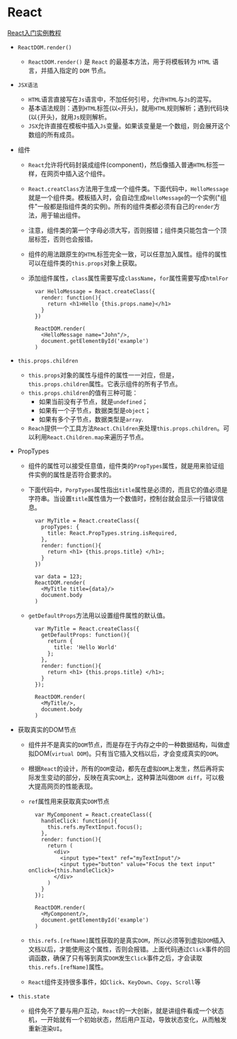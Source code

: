 # React
[React入门实例教程](http://www.ruanyifeng.com/blog/2015/03/react.html)
* `ReactDOM.render()`
  - `ReactDOM.render()` 是 `React` 的最基本方法，用于将模板转为 `HTML` 语言，并插入指定的 `DOM` 节点。
* `JSX语法`
  - `HTML`语言直接写在`Js`语言中，不加任何引号，允许`HTML`与`Js`的混写。
  - 基本语法规则：遇到`HTML`标签(以`<`开头)，就用`HTML`规则解析；遇到代码块(以`{`开头)，就用`Js`规则解析。
  - `JSX`允许直接在模板中插入`Js`变量。如果该变量是一个数组，则会展开这个数组的所有成员。
* 组件
  - `React`允许将代码封装成组件(component)，然后像插入普通`HTML`标签一样，在网页中插入这个组件。
  - `React.creatClass`方法用于生成一个组件类。下面代码中，`HelloMessage`就是一个组件类。模板插入<HelloMessage/>时，会自动生成`HelloMessage`的一个实例("组件"一般都是指组件类的实例)。所有的组件类都必须有自己的`render`方法，用于输出组件。
  - 注意，组件类的第一个字母必须大写，否则报错；组件类只能包含一个顶层标签，否则也会报错。
  - 组件的用法跟原生的`HTML`标签完全一致，可以任意加入属性。组件的属性可以在组件类的`this.props`对象上获取。
  - 添加组件属性，`class`属性需要写成`className`，`for`属性需要写成`htmlFor`

    ```
      var HelloMessage = React.createClass({
        render: function(){
          return <h1>Hello {this.props.name}</h1>
        }  
      })

      ReactDOM.render(
        <HelloMessage name="John"/>,
        document.getElementById('example')
      )
    ```

* `this.props.children`
  - `this.props`对象的属性与组件的属性一一对应，但是，`this.props.children`属性。它表示组件的所有子节点。
  - `this.props.children`的值有三种可能：
    + 如果当前没有子节点，就是`undefined`；
    + 如果有一个子节点，数据类型是`object`；
    + 如果有多个子节点，数据类型是`array`.
  - `Reach`提供一个工具方法`React.Children`来处理`this.props.children`。可以利用`React.Children.map`来遍历子节点。
* PropTypes
  - 组件的属性可以接受任意值，组件类的`PropTypes`属性，就是用来验证组件实例的属性是否符合要求的。
  - 下面代码中，`PorpTypes`属性指出`title`属性是必须的，而且它的值必须是字符串。当设置`title`属性值为一个数值时，控制台就会显示一行错误信息。
    ```
      var MyTitle = React.createClass({
        propTypes: {
          title: React.PropTypes.string.isRequired,
        },
        render: function(){
          return <h1> {this.props.title} </h1>;
        }
      })

      var data = 123;
      ReactDOM.render(
        <MyTitle title={data}/>
        document.body
      )
    ```
  
  - `getDefaultProps`方法用以设置组件属性的默认值。
    ```
      var MyTitle = React.createClass({
        getDefaultProps: function(){
          return {
            title: 'Hello World'
          };
        },
        render: function(){
          return <h1> {this.props.title} </h1>;
        }
      });

      ReactDOM.render(
        <MyTitle/>,
        document.body
      )
    ```

* 获取真实的DOM节点

  - 组件并不是真实的`DOM`节点，而是存在于内存之中的一种数据结构，叫做虚拟DOM(`virtual DOM`)。只有当它插入文档以后，才会变成真实的`DOM`。
  - 根据`React`的设计，所有的`DOM`变动，都先在虚拟`DOM`上发生，然后再将实际发生变动的部分，反映在真实`DOM`上，这种算法叫做`DOM diff`，可以极大提高网页的性能表现。
  - `ref`属性用来获取真实`DOM`节点
    ```
      var MyComponent = React.createClass({
        handleClick: function(){
          this.refs.myTextInput.focus();
        },
        render: function(){
          return (
            <div>
              <input type="text" ref="myTextInput"/>
              <input type="button" value="Focus the text input" onClick={this.handleClick}>
            </div>
          )
        }
      });

      ReactDOM.render(
        <MyComponent/>,
        document.getElementById('example')
      )
    ```
  
  - `this.refs.[refName]`属性获取的是真实`DOM`，所以必须等到虚拟`DOM`插入文档以后，才能使用这个属性，否则会报错。上面代码通过`Click`事件的回调函数，确保了只有等到真实`DOM`发生`Click`事件之后，才会读取`this.refs.[refName]`属性。
  - `React`组件支持很多事件，如`Click`、`KeyDown`、`Copy`、`Scroll`等

* `this.state`
  - 组件免不了要与用户互动，`React`的一大创新，就是讲组件看成一个状态机，一开始就有一个初始状态，然后用户互动，导致状态变化，从而触发重新渲染`UI`。

  
